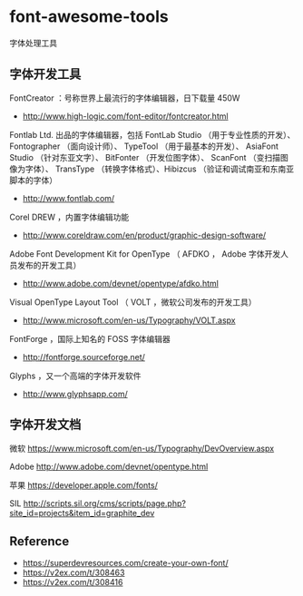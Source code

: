 # font-awesome-tools
字体处理工具

## 字体开发工具

FontCreator ：号称世界上最流行的字体编辑器，日下载量 450W
- http://www.high-logic.com/font-editor/fontcreator.html

Fontlab Ltd. 出品的字体编辑器，包括 FontLab Studio （用于专业性质的开发）、 Fontographer （面向设计师）、 TypeTool （用于最基本的开发）、 AsiaFont Studio （针对东亚文字）、 BitFonter （开发位图字体）、 ScanFont （变扫描图像为字体）、 TransType （转换字体格式）、Hibizcus （验证和调试南亚和东南亚脚本的字体）
- http://www.fontlab.com/

Corel DREW ，内置字体编辑功能
- http://www.coreldraw.com/en/product/graphic-design-software/

Adobe Font Development Kit for OpenType （ AFDKO ， Adobe 字体开发人员发布的开发工具）
- http://www.adobe.com/devnet/opentype/afdko.html

Visual OpenType Layout Tool （ VOLT ，微软公司发布的开发工具）
- http://www.microsoft.com/en-us/Typography/VOLT.aspx

FontForge ，国际上知名的 FOSS 字体编辑器
- http://fontforge.sourceforge.net/

Glyphs ，又一个高端的字体开发软件
- http://www.glyphsapp.com/

## 字体开发文档
微软
https://www.microsoft.com/en-us/Typography/DevOverview.aspx

Adobe
http://www.adobe.com/devnet/opentype.html

苹果
https://developer.apple.com/fonts/

SIL
http://scripts.sil.org/cms/scripts/page.php?site_id=projects&item_id=graphite_dev

## Reference
- https://superdevresources.com/create-your-own-font/
- https://v2ex.com/t/308463
- https://v2ex.com/t/308416
